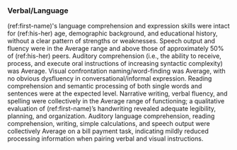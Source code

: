 ### Verbal/Language

(ref:first-name)'s language comprehension and expression skills were intact for
(ref:his-her) age, demographic background, and educational history, without a
clear pattern of strengths or weaknesses. Speech output and fluency were in the
Average range and above those of approximately 50% of (ref:his-her) peers.
Auditory comprehension (i.e., the ability to receive, process, and execute oral
instructions of increasing syntactic complexity) was Average. Visual
confrontation naming/word-finding was Average, with no obvious dysfluency in
conversational/informal expression. Reading comprehension and semantic
processing of both single words and sentences were at the expected level.
Narrative writing, verbal fluency, and spelling were collectively in the Average
range of functioning; a qualitative evaluation of (ref:first-name)’s handwriting
revealed adequate legibility, planning, and organization. Auditory language
comprehension, reading comprehension, writing, simple calculations, and speech
output were collectively Average on a bill payment task, indicating mildly
reduced processing information when pairing verbal and visual instructions.
